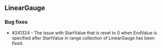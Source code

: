 ## LinearGauge

### Bug fixes

* \#241324 - The issue with StartValue that is reset to 0 when EndValue is specified after StartValue in range collection of LinearGauge has been fixed.